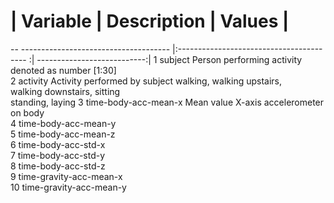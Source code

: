 

 # |  Variable                             |        Description                        |               Values        |
--   ------------------------------------- |:---------------------------------------- :| ---------------------------:|
 1   subject                                 Person performing activity                  denoted as number [1:30]     
 2   activity                                Activity performed by subject               walking, walking upstairs,   
                                                                                         walking downstairs, sitting  
                                                                                         standing, laying               3   time-body-acc-mean-x                    Mean value X-axis accelerometer on body                                  
 4   time-body-acc-mean-y                                                                                             
 5   time-body-acc-mean-z                                                                                             
 6   time-body-acc-std-x                                                                                              
 7   time-body-acc-std-y                                                                                              
 8   time-body-acc-std-z                                                                                              
 9   time-gravity-acc-mean-x                                                                                          
10   time-gravity-acc-mean-y                                                                                          
